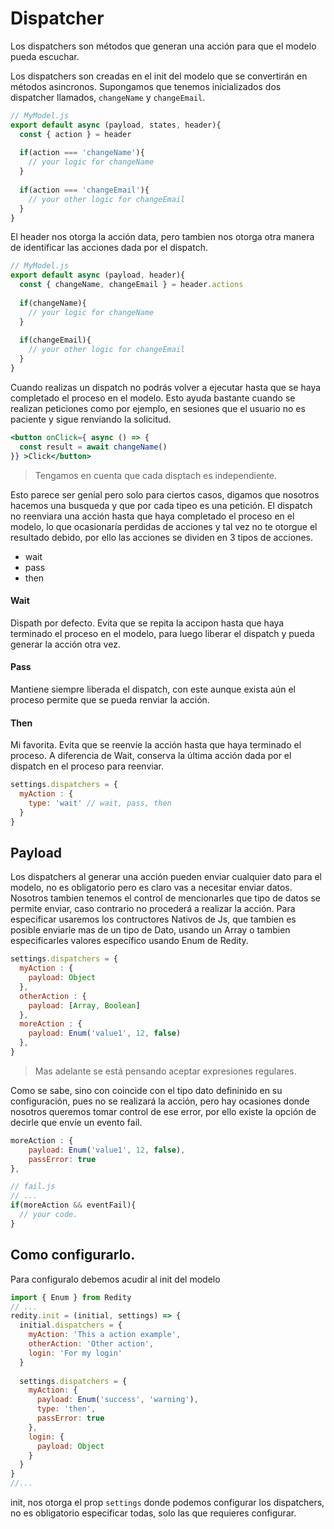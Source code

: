Dispatcher
=============

Los dispatchers son métodos que generan una acción para que el modelo pueda escuchar.

Los dispatchers son creadas en el init del modelo que se convertirán en métodos asincronos.
Supongamos que tenemos inicializados dos dispatcher llamados, `changeName` y `changeEmail`.

```js
// MyModel.js
export default async (payload, states, header){
  const { action } = header
  
  if(action === 'changeName'){
    // your logic for changeName
  }
  
  if(action === 'changeEmail'){
    // your other logic for changeEmail
  }
}
```

El header nos otorga la acción data, pero tambien nos otorga otra manera de identificar las acciones dada por el dispatch.

```js
// MyModel.js
export default async (payload, header){
  const { changeName, changeEmail } = header.actions
  
  if(changeName){
    // your logic for changeName
  }
  
  if(changeEmail){
    // your other logic for changeEmail
  }
}
```

Cuando realizas un dispatch no podrás volver a ejecutar hasta que se haya completado el proceso en el modelo. Esto ayuda bastante cuando se realizan peticiones como por ejemplo, en sesiones que el usuario no es paciente y sigue renviando la solicitud.

```jsx
<button onClick={ async () => {
  const result = await changeName()
}} >Click</button>
```

> Tengamos en cuenta que cada disptach es independiente.

Esto parece ser genial pero solo para ciertos casos, digamos que nosotros hacemos una busqueda y que por cada tipeo es una petición. El dispatch no reenviara una acción hasta que haya completado el proceso en el modelo, lo que ocasionaría perdidas de acciones y tal vez no te otorgue el resultado debido, por ello las acciones se dividen en 3 tipos de acciones.

* wait
* pass
* then

#### Wait

Dispath por defecto. Evita que se repita la accipon hasta que haya terminado el proceso en el modelo, para luego liberar el dispatch y pueda generar la acción otra vez.

#### Pass

Mantiene siempre liberada el dispatch, con este aunque exista aún el proceso permite que se pueda renviar la acción.

#### Then

Mi favorita. Evita que se reenvíe la acción hasta que haya terminado el proceso. A diferencia de Wait, conserva la última acción dada por el dispatch en el proceso para reenviar.

```js
settings.dispatchers = {
  myAction : {
    type: 'wait' // wait, pass, then
  }
}
```

## Payload

Los dispatchers al generar una acción pueden enviar cualquier dato para el modelo, no es obligatorio pero es claro vas a necesitar enviar datos. Nosotros tambien tenemos el control de mencionarles que tipo de datos se permite enviar, caso contrario no procederá a realizar la acción.
Para especificar usaremos los contructores Nativos de Js, que tambien es posible enviarle mas de un tipo de Dato, usando un Array o tambien especificarles valores específico usando Enum de Redity.

```js
settings.dispatchers = {
  myAction : {
    payload: Object
  },
  otherAction : {
    payload: [Array, Boolean]
  },
  moreAction : {
    payload: Enum('value1', 12, false)
  },
}
```
> Mas adelante se está pensando aceptar expresiones regulares.

Como se sabe, sino con coincide con el tipo dato defininido en su configuración, pues no se realizará la acción, pero hay ocasiones donde nosotros queremos tomar control de ese error, por ello existe la opción de decirle que envíe un evento fail.

```js
moreAction : {
    payload: Enum('value1', 12, false),
    passError: true
},
```

```js
// fail.js
// ...
if(moreAction && eventFail){
  // your code.
}
```

## Como configurarlo.

Para configuralo debemos acudir al init del modelo

```js
import { Enum } from Redity
// ...
redity.init = (initial, settings) => {
  initial.dispatchers = {
    myAction: 'This a action example',
    otherAction: 'Other action',
    login: 'For my login'
  }
  
  settings.dispatchers = {
    myAction: {
      payload: Enum('success', 'warning'),
      type: 'then',
      passError: true
    },
    login: {
      payload: Object
    }
  }
}
//...
```
init, nos otorga el prop `settings` donde podemos configurar los dispatchers, no es obligatorio especificar todas, solo las que requieres configurar.

